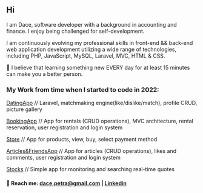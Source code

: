 ## Hi

I am Dace, software developer with a background in accounting and finance. I enjoy being challenged for self-development.

I am continuously evolving my professional skills in front-end && back-end web 
application development utilizing a wide range of technologies, including PHP, JavaScript, MySQL, Laravel, MVC, HTML & CSS.

🍋 I believe that learning something new EVERY day for at least 15 minutes can make you a better person. 

### My Work from time when I started to code in 2022:

[DatingApp](https://github.com/dacePetra/FindYourHoneyApp) // Laravel, matchmaking engine(like/dislike/match), profile CRUD, picture gallery

[BookingApp](https://github.com/dacePetra/2022-03-05-bookingApp) // App for rentals (CRUD operations), MVC architecture, rental reservation, user registration and login system

[Store](https://github.com/dacePetra/2022-03-29-store) // App for products, view, buy, select payment method

[Articles&FriendsApp](https://github.com/dacePetra/2022-02-24-friends) // App for articles (CRUD operations), likes and comments, user registration and login system

[Stocks](https://github.com/dacePetra/2022-02-11-stocks) // Simple app for monitoring and searching real-time quotes








#### 🙌 Reach me: dace.petra@gmail.com |  [Linkedin](https://www.linkedin.com/in/dace-petra/)





<!--
**dacePetra/dacePetra** is a ✨ _special_ ✨ repository because 
its `README.md` (this file) appears on your GitHub profile.

Here are some ideas to get you started:

- 🔭 I’m currently working on ...
- 🌱 I’m currently learning ...
- 👯 I’m looking to collaborate on ...
- 🤔 I’m looking for help with ...
- 💬 Ask me about ...
- 📫 How to reach me: ...
- 😄 Pronouns: ...
- ⚡ Fun fact: ...


-->
